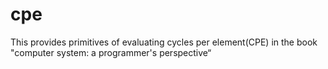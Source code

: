 cpe
===

This provides primitives of evaluating cycles per element(CPE) in the book "computer system: a programmer's perspective“
